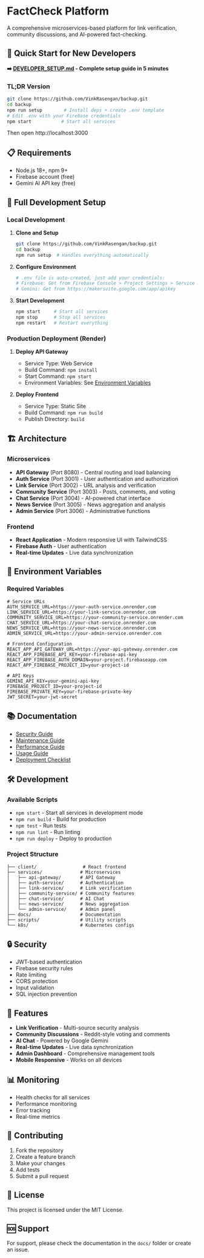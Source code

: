 # FactCheck Platform

A comprehensive microservices-based platform for link verification, community discussions, and AI-powered fact-checking.

## 🚀 Quick Start for New Developers

**➡️ [DEVELOPER_SETUP.md](DEVELOPER_SETUP.md) - Complete setup guide in 5 minutes**

### TL;DR Version

```bash
git clone https://github.com/VinkRasengan/backup.git
cd backup
npm run setup        # Install deps + create .env template
# Edit .env with your Firebase credentials
npm start           # Start all services
```

Then open http://localhost:3000

## 📋 Requirements

- Node.js 18+, npm 9+
- Firebase account (free)
- Gemini AI API key (free)

## 🎯 Full Development Setup

### Local Development

1. **Clone and Setup**
   ```bash
   git clone https://github.com/VinkRasengan/backup.git
   cd backup
   npm run setup  # Handles everything automatically
   ```

2. **Configure Environment**
   ```bash
   # .env file is auto-created, just add your credentials:
   # Firebase: Get from Firebase Console > Project Settings > Service Accounts
   # Gemini: Get from https://makersuite.google.com/app/apikey
   ```

3. **Start Development**
   ```bash
   npm start     # Start all services
   npm stop      # Stop all services
   npm restart   # Restart everything
   ```

### Production Deployment (Render)

1. **Deploy API Gateway**
   - Service Type: Web Service
   - Build Command: `npm install`
   - Start Command: `npm start`
   - Environment Variables: See [Environment Variables](#environment-variables)

2. **Deploy Frontend**
   - Service Type: Static Site
   - Build Command: `npm run build`
   - Publish Directory: `build`

## 🏗️ Architecture

### Microservices

- **API Gateway** (Port 8080) - Central routing and load balancing
- **Auth Service** (Port 3001) - User authentication and authorization
- **Link Service** (Port 3002) - URL analysis and verification
- **Community Service** (Port 3003) - Posts, comments, and voting
- **Chat Service** (Port 3004) - AI-powered chat interface
- **News Service** (Port 3005) - News aggregation and analysis
- **Admin Service** (Port 3006) - Administrative functions

### Frontend

- **React Application** - Modern responsive UI with TailwindCSS
- **Firebase Auth** - User authentication
- **Real-time Updates** - Live data synchronization

## 🔧 Environment Variables

### Required Variables

```env
# Service URLs
AUTH_SERVICE_URL=https://your-auth-service.onrender.com
LINK_SERVICE_URL=https://your-link-service.onrender.com
COMMUNITY_SERVICE_URL=https://your-community-service.onrender.com
CHAT_SERVICE_URL=https://your-chat-service.onrender.com
NEWS_SERVICE_URL=https://your-news-service.onrender.com
ADMIN_SERVICE_URL=https://your-admin-service.onrender.com

# Frontend Configuration
REACT_APP_API_GATEWAY_URL=https://your-api-gateway.onrender.com
REACT_APP_FIREBASE_API_KEY=your-firebase-api-key
REACT_APP_FIREBASE_AUTH_DOMAIN=your-project.firebaseapp.com
REACT_APP_FIREBASE_PROJECT_ID=your-project-id

# API Keys
GEMINI_API_KEY=your-gemini-api-key
FIREBASE_PROJECT_ID=your-project-id
FIREBASE_PRIVATE_KEY=your-firebase-private-key
JWT_SECRET=your-jwt-secret
```

## 📚 Documentation

- [Security Guide](docs/SECURITY.md)
- [Maintenance Guide](docs/MAINTENANCE.md)
- [Performance Guide](docs/PERFORMANCE.md)
- [Usage Guide](docs/USAGE-GUIDE.md)
- [Deployment Checklist](docs/RENDER_DEPLOYMENT_CHECKLIST.md)

## 🛠️ Development

### Available Scripts

- `npm start` - Start all services in development mode
- `npm run build` - Build for production
- `npm test` - Run tests
- `npm run lint` - Run linting
- `npm run deploy` - Deploy to production

### Project Structure

```
├── client/                 # React frontend
├── services/              # Microservices
│   ├── api-gateway/       # API Gateway
│   ├── auth-service/      # Authentication
│   ├── link-service/      # Link verification
│   ├── community-service/ # Community features
│   ├── chat-service/      # AI Chat
│   ├── news-service/      # News aggregation
│   └── admin-service/     # Admin panel
├── docs/                  # Documentation
├── scripts/               # Utility scripts
└── k8s/                   # Kubernetes configs
```

## 🔒 Security

- JWT-based authentication
- Firebase security rules
- Rate limiting
- CORS protection
- Input validation
- SQL injection prevention

## 🚀 Features

- **Link Verification** - Multi-source security analysis
- **Community Discussions** - Reddit-style voting and comments
- **AI Chat** - Powered by Google Gemini
- **Real-time Updates** - Live data synchronization
- **Admin Dashboard** - Comprehensive management tools
- **Mobile Responsive** - Works on all devices

## 📊 Monitoring

- Health checks for all services
- Performance monitoring
- Error tracking
- Real-time metrics

## 🤝 Contributing

1. Fork the repository
2. Create a feature branch
3. Make your changes
4. Add tests
5. Submit a pull request

## 📄 License

This project is licensed under the MIT License.

## 🆘 Support

For support, please check the documentation in the `docs/` folder or create an issue.
